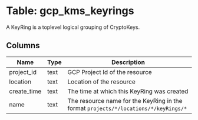 
# Table: gcp_kms_keyrings
A KeyRing is a toplevel logical grouping of CryptoKeys.
## Columns
| Name        | Type           | Description  |
| ------------- | ------------- | -----  |
|project_id|text|GCP Project Id of the resource|
|location|text|Location of the resource|
|create_time|text|The time at which this KeyRing was created|
|name|text|The resource name for the KeyRing in the format `projects/*/locations/*/keyRings/*`|
